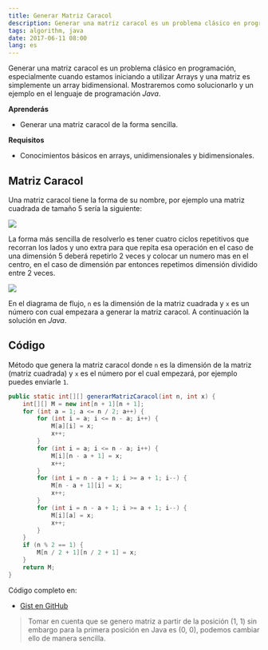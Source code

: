 ```yaml
---
title: Generar Matriz Caracol
description: Generar una matriz caracol es un problema clásico en programación, especialmente cuando estamos iniciando a utilizar Arrays y una matriz es simplemente un array bidimensional.
tags: algorithm, java
date: 2017-06-11 08:00
lang: es
---
```


Generar una matriz caracol es un problema clásico en programación, especialmente cuando estamos iniciando a utilizar Arrays y una matriz es simplemente un array bidimensional. Mostraremos como solucionarlo y un ejemplo en el lenguaje de programación _Java_.

__Aprenderás__

* Generar una matriz caracol de la forma sencilla.

__Requisitos__

* Conocimientos básicos en arrays, unidimensionales y bidimensionales.

## Matriz Caracol

Una matriz caracol tiene la forma de su nombre, por ejemplo una matriz cuadrada de tamaño 5 sería la siguiente:

![](https://firebasestorage.googleapis.com/v0/b/maksha-41f4f.appspot.com/o/labs%2Fprog-matriz-caracol%2Fmatriz-caracol.png?alt=media&token=f4a6cfad-820e-414e-a948-b0fce6d7f9a9)

La forma más sencilla de resolverlo es tener cuatro ciclos repetitivos que recorran los lados y uno extra para que repita esa operación en el caso de una dimensión 5 deberá repetirlo 2 veces y colocar un numero mas en el centro, en el caso de dimensión par entonces repetimos dimensión dividido entre 2 veces.

![](https://firebasestorage.googleapis.com/v0/b/maksha-41f4f.appspot.com/o/labs%2Fprog-matriz-caracol%2Fmatriz-caracol-2.png?alt=media&token=20629042-8a39-4a8b-8c58-c3abfad95b59)

En el diagrama de flujo, `n` es la dimensión de la matriz cuadrada y `x` es un número con cual empezara a generar la matriz caracol. A continuación la solución en _Java_.

## Código

Método que genera la matriz caracol donde `n` es la dimensión de la matriz (matriz cuadrada) y `x` es el número por el cual empezará, por ejemplo puedes enviarle `1`.

```java
public static int[][] generarMatrizCaracol(int n, int x) {
    int[][] M = new int[n + 1][n + 1];
    for (int a = 1; a <= n / 2; a++) {
        for (int i = a; i <= n - a; i++) {
            M[a][i] = x;
            x++;
        }
        for (int i = a; i <= n - a; i++) {
            M[i][n - a + 1] = x;
            x++;
        }
        for (int i = n - a + 1; i >= a + 1; i--) {
            M[n - a + 1][i] = x;
            x++;
        }
        for (int i = n - a + 1; i >= a + 1; i--) {
            M[i][a] = x;
            x++;
        }
    }
    if (n % 2 == 1) {
        M[n / 2 + 1][n / 2 + 1] = x;
    }
    return M;
}
```

Código completo en:

* [Gist en GitHub](https://gist.github.com/alvareztech/babcfb962eaf8a394a20)

> Tomar en cuenta que se genero matriz a partir de la posición (1, 1) sin embargo para la primera posición en Java es (0, 0), podemos cambiar ello de manera sencilla.

